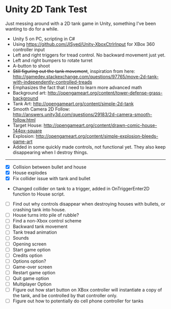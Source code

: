 # Unity 2D Tank Test

Just messing around with a 2D tank game in Unity, something I've been wanting to do for a while.

* Unity 5 on PC, scripting in C#
* Using https://github.com/JISyed/Unity-XboxCtrlrInput for XBox 360 controller input
* Left and right triggers for tread control. No backward movement just yet.
* Left and right bumpers to rotate turret
* A-button to shoot
* ~~Still figuring out the tank movement~~, inspiration from here: http://gamedev.stackexchange.com/questions/97765/move-2d-tank-with-independently-controlled-treads
* Emphasizes the fact that I need to learn more advanced math
* Background art: http://opengameart.org/content/tower-defense-grass-background
* Tank Art: http://opengameart.org/content/simple-2d-tank
* Smooth Camera 2D Follow: http://answers.unity3d.com/questions/29183/2d-camera-smooth-follow.html
* Target House: http://opengameart.org/content/drawn-comic-house-144px-square
* Explosion: http://opengameart.org/content/simple-explosion-bleeds-game-art
* Added in some quickly made controls, not functional yet. They also keep disappearing when I destroy things.
---
- [x] Collision between bullet and house
- [x] House explodes 
- [x] Fix collider issue with tank and bullet
 * Changed collider on tank to a trigger, added in OnTriggerEnter2D function to House script.
- [ ] Find out why controls disappear when destroying houses with bullets, or crashing tank into house.
- [ ] House turns into pile of rubble?
- [ ] Find a non-Xbox control scheme
- [ ] Backward tank movement
- [ ] Tank tread animation
- [ ] Sounds
- [ ] Opening screen
 - [ ] Start game option
 - [ ] Credits option
 - [ ] Options option?
- [ ] Game-over screen
 - [ ] Restart game option
 - [ ] Quit game option
- [ ] Multiplayer Option
 - [ ] Figure out how start button on XBox controller will instantiate a copy of the tank, and be controlled by that controller only.
 - [ ] Figure out how to potentially do cell phone controller for tanks